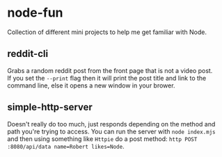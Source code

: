# node-fun
Collection of different mini projects to help me get familiar with Node.

## reddit-cli
Grabs a random reddit post from the front page that is not a video post. </br>
If you set the `--print` flag then it will print the post title and link to the command line, else it opens a new window in your brower.

## simple-http-server
Doesn't really do too much, just responds depending on the method and path you're trying to access.
You can run the server with `node index.mjs` and then using something like `Httpie` do a post method: `http POST :8080/api/data name=Robert likes=Node`.

